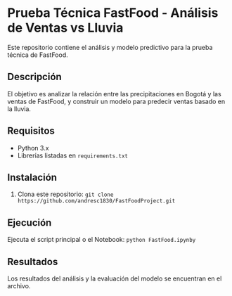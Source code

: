 # Prueba Técnica FastFood - Análisis de Ventas vs Lluvia

Este repositorio contiene el análisis y modelo predictivo para la prueba técnica de FastFood.

## Descripción
El objetivo es analizar la relación entre las precipitaciones en Bogotá y las ventas de FastFood, y construir un modelo para predecir ventas basado en la lluvia.

## Requisitos
- Python 3.x
- Librerías listadas en `requirements.txt`

## Instalación
1. Clona este repositorio: `git clone https://github.com/andresc1830/FastFoodProject.git`

## Ejecución
Ejecuta el script principal o el Notebook:
`python FastFood.ipynby`

## Resultados
Los resultados del análisis y la evaluación del modelo se encuentran en el archivo.
